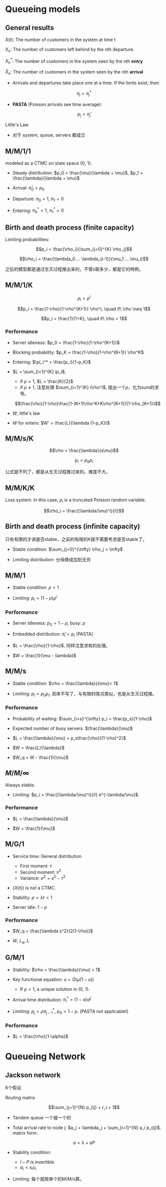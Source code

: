 # Queueing models

## General results

$X(t)$: The number of customers in the system at time t

$X_n$: The number of customers left behind by the nth departure. 

$X_n^*$: The number of customers in the system seen by the nth **entry**

$\hat{X}_n$: The number of customers in the system seen by the nth **arrival**

- Arrivals and departures take place one at a time. If the limits exist, then

$$\pi_j = \pi_j^*$$

- **PASTA** (Poisson arrivals see time average): 

$$p_j = \hat{\pi}_j$$

Little's Law
- 对于 system, queue, servers 都成立

## M/M/1/1

modeled as a CTMC on state space {0, 1}.

- Steady distribution: $p_0 = \frac{\mu}{\lambda + \mu}$, $p_1 = \frac{\lambda}{\lambda + \mu}$

- Arrival: $\hat{\pi}_0 = p_0$

- Departure: $\pi_0 = 1$, $\pi_1 = 0$

- Entering: $\pi_0^* = 1$, $\pi_1^* = 0$

## Birth and death process (finite capacity)

Limiting probabilities:

$$p_i = \frac{\rho_i}{\sum_{j=0}^{K} \rho_j}$$

$$\rho_i = \frac{\lambda_0 ... \lambda_{i-1}}{\mu_1 ... \mu_i}$$

之后的模型都是通过生灭过程推出来的，不管s取多少，都是它的特例。

## M/M/1/K

$$\rho_i = \rho^i$$

$$p_i = \frac{1-\rho}{1-\rho^{K+1}} \rho^i, \quad if\ \rho \neq 1$$

$$p_i = \frac{1}{1+K}, \quad if\ \rho = 1$$

### Performance

- Server idleness: $p_0 = \frac{1-\rho}{1-\rho^{K+1}}$

- Blocking probability: $p_K = \frac{1-\rho}{1-\rho^{K+1}} \rho^K$

- Entering: $\pi_i^* = \frac{p_i}{1-p_K}$

- $L = \sum_{i=1}^{K} ip_i$, 
    - if $\rho = 1$, $L = \frac{K}{2}$
    - if $\rho \neq 1$, 注意处理 $\sum_{i=1}^{K} i\rho^i$, 提出一个$\rho$，化为sum的求导。

    $$\frac{\rho}{1-\rho}\frac{1-(K+1)\rho^K+K\rho^{K+1}}{1-\rho_{K+1}}$$

- $W$, little's law

- $W$ for enters: $W' = \frac{L}{\lambda (1-p_K)}$

## M/M/s/K

$$\rho = \frac{\lambda}{s\mu}$$

$$p_i = p_0 \rho_i$$

公式就不列了，都是从生灭过程推过来的，难度不大。

## M/M/K/K

Loss system. In this case, $p_i$ is a truncated Poisson random variable. 

$$\rho_i = \frac{(\lambda/\mu)^i}{i!}$$

## Birth and death process (infinite capacity)

只有有限的才讲是否stable，之前的有限的K就不需要考虑是否stable了。

- Stable condition: $\sum_{j=0}^{\infty} \rho_j < \infty$

- Limiting distribution: 分母换成加到无穷

## M/M/1

- Stable condition: $\rho < 1$

- Limiting: $p_i = (1-\rho)\rho^i$

### Performance

- Server idleness: $p_0 = 1 - \rho$, busy: $\rho$

- Embedded distribution: $\hat{\pi}_i = p_i$ (PASTA)

- $L = \frac{\rho}{1-\rho}$, 同样注意求和的处理。

- $W = \frac{1}{\mu - \lambda}$

## M/M/s

- Stable condition: $\rho = \frac{\lambda}{s\mu}< 1$

- Limiting: $p_i = p_0 \rho_i$. 具体不写了，与有限的情况类似，也是从生灭过程推。

### Performance

- Probability of waiting: $\sum_{i=s}^{\infty} p_i = \frac{p_s}{1-\rho}$

- Expected number of busy servers: $\frac{\lambda}{\mu}$

- $L = \frac{\lambda}{\mu} + p_s\frac{\rho}{(1-\rho)^2}$

- $W = \frac{L}{\lambda}$

- $W_q = W - \frac{1}{\mu}$

## $M/M/\infty$

Always stable. 

- Limiting: $p_i = \frac{(\lambda/\mu)^i}{i!} e^{-\lambda/\mu}$. 

### Performance

- $L = \frac{\lambda}{\mu}$

- $W = \frac{1}{\mu}$

## M/G/1

- Service time: General distribution
    - First moment: $\tau$
    - Second moment: $s^2$
    - Variance: $\sigma^2 = s^2 - \tau^2$

- $\{X(t)\}$ is not a CTMC. 

- Stability: $\rho = \lambda \tau < 1$

- Server idle: $1-\rho$

### Performance

- $W_q = \frac{\lambda s^2}{2(1-\rho)}$

- $W$, $L_q$, $L$. 

## G/M/1

- Stability: $\rho = \frac{\lambda}{\mu} < 1$

- Key functional equation: $u = \tilde{G}(\mu (1-u))$
    - If $\rho < 1$, a unique solution in (0, 1). 

- Arrival time distribution: $\pi_i^* = (1-\alpha)\alpha^j$

- Limiting: $p_j = \rho \pi_{j-1}^*$, $p_0 = 1 - \rho$. (PASTA not applicable!)

### Performance

- $L = \frac{\rho}{1-\alpha}$

# Queueing Network

## Jackson network

6个假设

Routing matrix

$$\sum_{j=1}^{N} p_{ij} + r_i = 1$$

- Tandem queue 一个接一个的

- Total arrival rate to node j: $a_j = \lambda_j + \sum_{i=1}^{N} a_i p_{ij}$. matrix form:

$$a = \lambda + aP$$

- Stability condition: 
    - $I - P$ is invertible. 
    - $a_i < s_i u_i$

- Limiting: 每个就按单个的M/M/s算。





